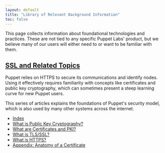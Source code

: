 ```yaml
---
layout: default
title: "Library of Relevant Background Information"
toc: false
---
```



This page collects information about foundational technologies and practices. These are not tied to any specific Puppet Labs' product, but we believe many of our users will either need to or want to be familiar with them.


## [SSL and Related Topics](./ssl/)

Puppet relies on HTTPS to secure its communications and identify nodes. Using it effectively requires familiarity with concepts like certificates and public key cryptography, which can sometimes present a steep learning curve for new Puppet users.

This series of articles explains the foundations of Puppet's security model, which is also used by many other systems across the internet.

- [Index](./ssl/index.html)
- [What is Public Key Cryptography?](./ssl/public_key.html)
- [What are Certificates and PKI?](./ssl/certificates_pki.html)
- [What is TLS/SSL?](./ssl/tls_ssl.html)
- [What is HTTPS?](./ssl/https.html)
- [Appendix: Anatomy of a Certificate](./ssl/cert_anatomy.html)
